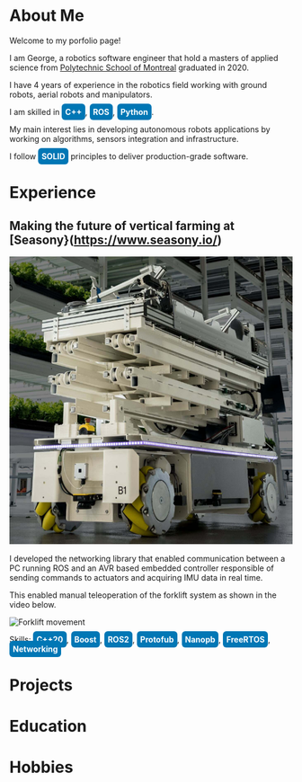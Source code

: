 # About Me

Welcome to my porfolio page!

I am George, a robotics software engineer that hold a masters of applied science from [Polytechnic School of Montreal](https://www.polymtl.ca/en) graduated in 2020. 

I have 4 years of experience in the robotics field working with ground robots, aerial robots and manipulators.

I am skilled in <span style="background-color: #0077B5; color: white; border-radius: 6px; padding: 6px 6px; font-weight: bold;">C++</span>, <span style="background-color: #0077B5; color: white; border-radius: 6px; padding: 6px 6px; font-weight: bold;">ROS</span>, <span style="background-color: #0077B5; color: white; border-radius: 6px; padding: 6px 6px; font-weight: bold;">Python</span>.

My main interest lies in developing autonomous robots applications by working on algorithms, sensors integration and infrastructure.

I follow <span style="background-color: #0077B5; color: white; border-radius: 6px; padding: 6px 6px; font-weight: bold;">SOLID</span> principles to deliver production-grade software.

# Experience

## Making the future of vertical farming at [Seasony}(https://www.seasony.io/)

![Robotic Platform](watney.png)

I developed the networking library that enabled communication between a PC running ROS and an AVR based embedded controller responsible of sending commands to actuators and acquiring IMU data in real time.

This enabled manual teleoperation of the forklift system as shown in the video below.

![Forklift movement](forklift_video.gif)

Skills: <span style="background-color: #0077B5; color: white; border-radius: 6px; padding: 6px 6px; font-weight: bold;">C++20</span>, 
<span style="background-color: #0077B5; color: white; border-radius: 6px; padding: 6px 6px; font-weight: bold;">Boost</span>, 
<span style="background-color: #0077B5; color: white; border-radius: 6px; padding: 6px 6px; font-weight: bold;">ROS2</span>, 
<span style="background-color: #0077B5; color: white; border-radius: 6px; padding: 6px 6px; font-weight: bold;">Protofub</span>, 
<span style="background-color: #0077B5; color: white; border-radius: 6px; padding: 6px 6px; font-weight: bold;">Nanopb</span>, 
<span style="background-color: #0077B5; color: white; border-radius: 6px; padding: 6px 6px; font-weight: bold;">FreeRTOS</span>, 
<span style="background-color: #0077B5; color: white; border-radius: 6px; padding: 6px 6px; font-weight: bold;">Networking</span>

# Projects

# Education

# Hobbies


